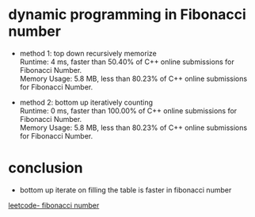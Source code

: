 # dynamic programming in Fibonacci number
- method 1: top down recursively memorize  
    Runtime: 4 ms, faster than 50.40% of C++ online submissions for Fibonacci Number.  
    Memory Usage: 5.8 MB, less than 80.23% of C++ online submissions for Fibonacci Number.  

- method 2: bottom up iteratively counting  
    Runtime: 0 ms, faster than 100.00% of C++ online submissions for Fibonacci Number.  
    Memory Usage: 5.8 MB, less than 80.23% of C++ online submissions for Fibonacci Number.  

# conclusion
- bottom up iterate on filling the table is faster in fibonacci number

[leetcode- fibonacci number](https://leetcode.com/problems/fibonacci-number/submissions/)